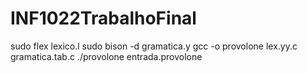 # INF1022TrabalhoFinal

sudo flex lexico.l
sudo bison -d gramatica.y
gcc -o provolone lex.yy.c gramatica.tab.c
./provolone entrada.provolone